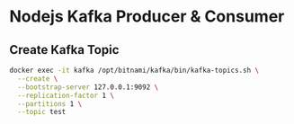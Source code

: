# Nodejs Kafka Producer & Consumer

## Create Kafka Topic

```bash
docker exec -it kafka /opt/bitnami/kafka/bin/kafka-topics.sh \
  --create \
  --bootstrap-server 127.0.0.1:9092 \
  --replication-factor 1 \
  --partitions 1 \
  --topic test
```
